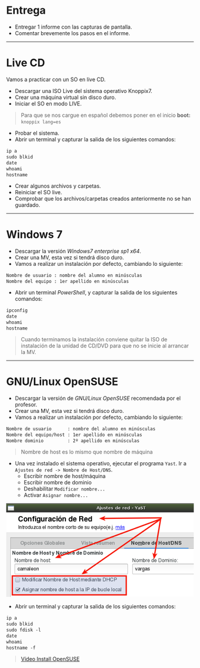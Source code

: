 
# Entrega

* Entregar 1 informe con las capturas de pantalla.
* Comentar brevemente los pasos en el informe.

---

# Live CD

Vamos a practicar con un SO en live CD.
* Descargar una ISO Live del sistema operativo Knoppix7.
* Crear una máquina virtual sin disco duro.
* Iniciar el SO en modo LIVE.

> Para que se nos cargue en español debemos poner en el inicio **boot:**` knoppix lang=es`

* Probar el sistema.
* Abrir un terminal y capturar la salida de los siguientes comandos:
```
ip a
sudo blkid
date
whoami
hostname
```

* Crear algunos archivos y carpetas.
* Reiniciar el SO live.
* Comprobar que los archivos/carpetas creados anteriormente no se han guardado.

---

# Windows 7

* Descargar la versión *Windows7 enterprise sp1 x64*.
* Crear una MV, esta vez si tendrá disco duro.
* Vamos a realizar un instalación por defecto, cambiando lo siguiente:
```
Nombre de usuario : nombre del alumno en minúsculas
Nombre del equipo : 1er apellido en minúsculas
```
* Abrir un terminal *PowerShell*, y capturar la salida de los siguientes comandos:
```
ipconfig
date
whoami
hostname
```

> Cuando terminamos la instalación conviene quitar la ISO de instalación de la unidad
de CD/DVD para que no se inicie al arrancar la MV.

---

# GNU/Linux OpenSUSE

* Descargar la versión de *GNU/Linux OpenSUSE* recomendada por el profesor.
* Crear una MV, esta vez si tendrá disco duro.
* Vamos a realizar un instalación por defecto, cambiando lo siguiente:
```
Nombre de usuario      : nombre del alumno en minúsculas
Nombre del equipo/host : 1er apellido en minúsculas
Nombre dominio         : 2º apellido en minúsculas
```
> Nombre de host es lo mismo que nombre de máquina

* Una vez instalado el sistema operativo, ejecutar el programa
`Yast`. Ir a `Ajustes de red -> Nombre de Host/DNS`.
    * Escribir nombre de host/máquina
    * Escribir nombre de dominio
    * Deshabilitar `Modificar nombre...`
    * Activar `Asignar nombre...`

![hostname](./images/hostname.png)

* Abrir un terminal y capturar la salida de los siguientes comandos:
```
ip a
sudo blkid
sudo fdisk -l
date
whoami
hostname -f
```

> [Vídeo Install OpenSUSE](http://www.youtube.com/embed/nC8n1Pg6gto?list=PL3E447E094F7E3EBB)

